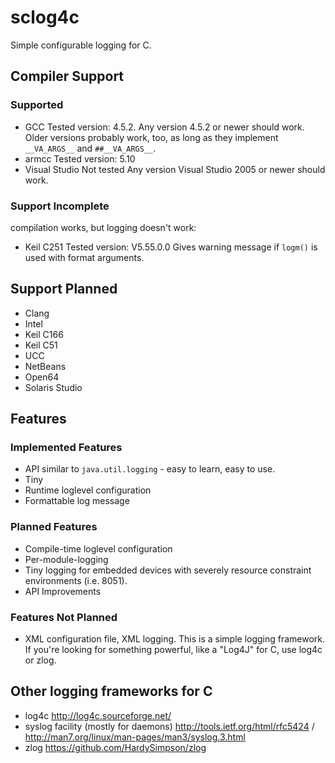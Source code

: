 # sclog4c

Simple configurable logging for C.

## Compiler Support

### Supported
- GCC
    Tested version: 4.5.2.
    Any version 4.5.2 or newer should work.
    Older versions probably work, too, as long as they implement `__VA_ARGS__` and `##__VA_ARGS__`.
- armcc
    Tested version: 5.10
- Visual Studio
    Not tested
    Any version Visual Studio 2005 or newer should work.

### Support Incomplete
compilation works, but logging doesn't work:
- Keil C251
    Tested version: V5.55.0.0
    Gives warning message if `logm()` is used with format arguments.

## Support Planned
- Clang
- Intel
- Keil C166
- Keil C51
- UCC
- NetBeans
- Open64
- Solaris Studio

## Features

### Implemented Features
- API similar to `java.util.logging` - easy to learn, easy to use.
- Tiny
- Runtime loglevel configuration
- Formattable log message

### Planned Features
- Compile-time loglevel configuration
- Per-module-logging
- Tiny logging for embedded devices with severely resource constraint environments (i.e. 8051).
- API Improvements

### Features Not Planned
- XML configuration file, XML logging.
  This is a simple logging framework.
  If you're looking for something powerful, like a "Log4J" for C, use log4c or zlog.

## Other logging frameworks for C
- log4c http://log4c.sourceforge.net/
- syslog facility (mostly for daemons) http://tools.ietf.org/html/rfc5424 / http://man7.org/linux/man-pages/man3/syslog.3.html
- zlog https://github.com/HardySimpson/zlog
